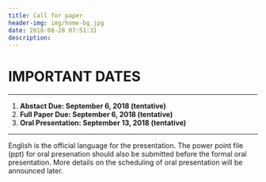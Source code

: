 ```yaml
---
title: Call for paper
header-img: img/home-bg.jpg
date: 2018-08-28 07:51:31
description:
---
```

# IMPORTANT DATES
---
 1. **Abstact Due:        September 6, 2018 (tentative)**
 2. **Full Paper Due:     September 6, 2018 (tentative)**
 3. **Oral Presentation: 	September 13, 2018 (tentative)**
---
English is the official language for the presentation. The power point file (ppt) for oral presenation should also be submitted before the formal oral presentation. More details on the scheduling of oral presentation will be announced later.
